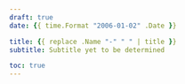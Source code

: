 ```yaml
---
draft: true
date: {{ time.Format "2006-01-02" .Date }}

title: {{ replace .Name "-" " " | title }}
subtitle: Subtitle yet to be determined

toc: true
---
```

